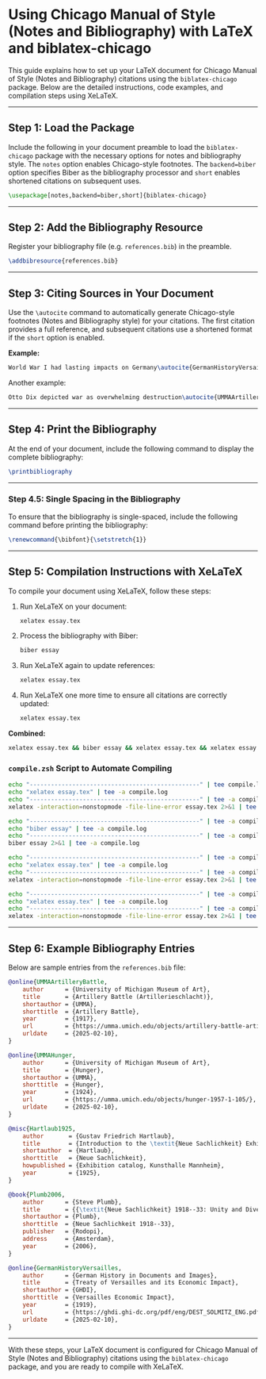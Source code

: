 # Using Chicago Manual of Style (Notes and Bibliography) with LaTeX and biblatex-chicago

This guide explains how to set up your LaTeX document for Chicago Manual of Style (Notes and Bibliography) citations using the `biblatex-chicago` package. Below are the detailed instructions, code examples, and compilation steps using XeLaTeX.

---

## Step 1: Load the Package

Include the following in your document preamble to load the `biblatex-chicago` package with the necessary options for notes and bibliography style. The `notes` option enables Chicago-style footnotes. The `backend=biber` option specifies Biber as the bibliography processor and `short` enables shortened citations on subsequent uses.

```latex
\usepackage[notes,backend=biber,short]{biblatex-chicago}
```

---

## Step 2: Add the Bibliography Resource

Register your bibliography file (e.g. `references.bib`) in the preamble.

```latex
\addbibresource{references.bib}
```

---

## Step 3: Citing Sources in Your Document

Use the `\autocite` command to automatically generate Chicago-style footnotes (Notes and Bibliography style) for your citations. The first citation provides a full reference, and subsequent citations use a shortened format if the `short` option is enabled.

**Example:**

```latex
World War I had lasting impacts on Germany\autocite{GermanHistoryVersailles}.
```

Another example:

```latex
Otto Dix depicted war as overwhelming destruction\autocite{UMMAArtilleryBattle}.
```

---

## Step 4: Print the Bibliography

At the end of your document, include the following command to display the complete bibliography:

```latex
\printbibliography
```

---

### Step 4.5: Single Spacing in the Bibliography

To ensure that the bibliography is single-spaced, include the following command before printing the bibliography:

```latex
\renewcommand{\bibfont}{\setstretch{1}}
```

---

## Step 5: Compilation Instructions with XeLaTeX

To compile your document using XeLaTeX, follow these steps:

1. Run XeLaTeX on your document:
   ```bash
   xelatex essay.tex
   ```

2. Process the bibliography with Biber:
   ```bash
   biber essay
   ```

3. Run XeLaTeX again to update references:
   ```bash
   xelatex essay.tex
   ```

4. Run XeLaTeX one more time to ensure all citations are correctly updated:
   ```bash
   xelatex essay.tex
   ```

**Combined:**
```bash
xelatex essay.tex && biber essay && xelatex essay.tex && xelatex essay.tex
```

### `compile.zsh` Script to Automate Compiling

```bash
echo "------------------------------------------------" | tee compile.log
echo "xelatex essay.tex" | tee -a compile.log
echo "------------------------------------------------" | tee -a compile.log
xelatex -interaction=nonstopmode -file-line-error essay.tex 2>&1 | tee -a compile.log

echo "------------------------------------------------" | tee -a compile.log
echo "biber essay" | tee -a compile.log
echo "------------------------------------------------" | tee -a compile.log
biber essay 2>&1 | tee -a compile.log

echo "------------------------------------------------" | tee -a compile.log
echo "xelatex essay.tex" | tee -a compile.log
echo "------------------------------------------------" | tee -a compile.log
xelatex -interaction=nonstopmode -file-line-error essay.tex 2>&1 | tee -a compile.log

echo "------------------------------------------------" | tee -a compile.log
echo "xelatex essay.tex" | tee -a compile.log
echo "------------------------------------------------" | tee -a compile.log
xelatex -interaction=nonstopmode -file-line-error essay.tex 2>&1 | tee -a compile.log
```

---

## Step 6: Example Bibliography Entries

Below are sample entries from the `references.bib` file:

```bibtex
@online{UMMAArtilleryBattle,
    author      = {University of Michigan Museum of Art},
    title       = {Artillery Battle (Artillerieschlacht)},
    shortauthor = {UMMA},
    shorttitle  = {Artillery Battle},
    year        = {1917},
    url         = {https://umma.umich.edu/objects/artillery-battle-artillerieschlacht-1967-1-41/},
    urldate     = {2025-02-10},
}

@online{UMMAHunger,
    author      = {University of Michigan Museum of Art},
    title       = {Hunger},
    shortauthor = {UMMA},
    shorttitle  = {Hunger},
    year        = {1924},
    url         = {https://umma.umich.edu/objects/hunger-1957-1-105/},
    urldate     = {2025-02-10},
}

@misc{Hartlaub1925,
    author       = {Gustav Friedrich Hartlaub},
    title        = {Introduction to the \textit{Neue Sachlichkeit} Exhibition Catalogue},
    shortauthor  = {Hartlaub},
    shorttitle   = {Neue Sachlichkeit},
    howpublished = {Exhibition catalog, Kunsthalle Mannheim},
    year         = {1925},
}

@book{Plumb2006,
    author      = {Steve Plumb},
    title       = {{\textit{Neue Sachlichkeit} 1918--33: Unity and Diversity of an Art Movement}},
    shortauthor = {Plumb},
    shorttitle  = {Neue Sachlichkeit 1918--33},
    publisher   = {Rodopi},
    address     = {Amsterdam},
    year        = {2006},
}

@online{GermanHistoryVersailles,
    author      = {German History in Documents and Images},
    title       = {Treaty of Versailles and its Economic Impact},
    shortauthor = {GHDI},
    shorttitle  = {Versailles Economic Impact},
    year        = {1919},
    url         = {https://ghdi.ghi-dc.org/pdf/eng/DEST_SOLMITZ_ENG.pdf},
    urldate     = {2025-02-10},
}
```

---

With these steps, your LaTeX document is configured for Chicago Manual of Style (Notes and Bibliography) citations using the `biblatex-chicago` package, and you are ready to compile with XeLaTeX.